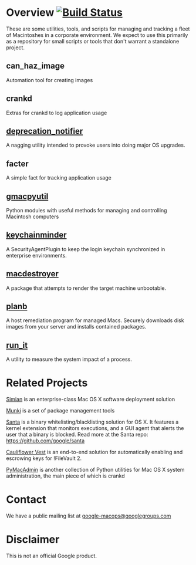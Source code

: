 Overview [![Build Status](https://travis-ci.org/google/macops.png?branch=master)](https://travis-ci.org/google/macops)
========

These are some utilities, tools, and scripts for managing and tracking a fleet of Macintoshes in a corporate environment. We expect to use this primarily as a repository for small scripts or tools that don't warrant
a standalone project.

can\_haz\_image
---------------
Automation tool for creating images

crankd
------
Extras for crankd to log application usage

[deprecation_notifier][]
--------------------
A nagging utility intended to provoke users into doing major OS upgrades.

facter
------
A simple fact for tracking application usage

[gmacpyutil][]
----------
Python modules with useful methods for managing and controlling Macintosh computers

[keychainminder][]
--------------
A SecurityAgentPlugin to keep the login keychain synchronized in enterprise environments.

[macdestroyer][]
------------
A package that attempts to render the target machine unbootable.

[planb][]
------
A host remediation program for managed Macs. Securely downloads disk images from your server and installs contained packages.

[run_it][]
------
A utility to measure the system impact of a process.


Related Projects
================

[Simian][] is an enterprise-class Mac OS X software deployment solution

[Munki][] is a set of package management tools

[Santa][] is a binary whitelisting/blacklisting solution for OS X. It features a kernel extension that monitors executions, and a GUI agent that alerts the user that a binary is blocked. Read more at the Santa repo: https://github.com/google/santa

[Cauliflower Vest][] is an end-to-end solution for automatically
enabling and escrowing keys for !FileVault 2.

[PyMacAdmin][] is another collection of Python utilities for Mac OS X
system administration, the main piece of which is crankd

Contact
=======

We have a public mailing list at
[google-macops@googlegroups.com](https://groups.google.com/forum/#!forum/google-macops)

Disclaimer
==========

This is not an official Google product.

  [Simian]: https://github.com/google/simian
  [Munki]: https://github.com/munki/munki
  [Santa]: https://github.com/google/santa
  [Cauliflower Vest]: https://github.com/google/cauliflowervest
  [PyMacAdmin]:  https://github.com/MacSysadmin/pymacadmin
  [deprecation_notifier]: https://github.com/google/macops/tree/master/deprecation_notifier
  [gmacpyutil]: https://github.com/google/macops/tree/master/gmacpyutil
  [keychainminder]: https://github.com/google/macops-keychainminder
  [macdestroyer]: https://github.com/google/macops/tree/master/macdestroyer
  [planb]: https://github.com/google/macops-planb
  [run_it]: https://github.com/google/macops/tree/master/run_it
